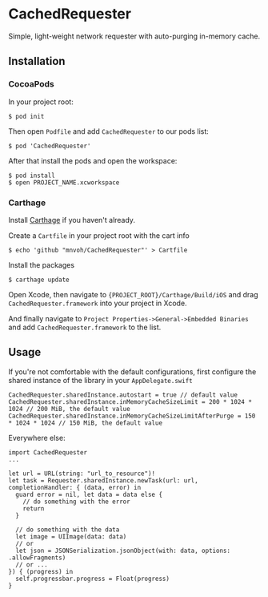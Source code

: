 # CachedRequester

Simple, light-weight network requester with auto-purging in-memory cache.

## Installation

### CocoaPods

In your project root:

```
$ pod init
```

Then open `Podfile` and add `CachedRequester` to our pods list:

```
$ pod 'CachedRequester'
```

After that install the pods and open the workspace:

```
$ pod install
$ open PROJECT_NAME.xcworkspace
```

### Carthage

Install [Carthage](https://github.com/Carthage/Carthage) if you haven't already.

Create a `Cartfile` in your project root with the cart info

```
$ echo 'github "mnvoh/CachedRequester"' > Cartfile
```

Install the packages

```
$ carthage update
```

Open Xcode, then navigate to `{PROJECT_ROOT}/Carthage/Build/iOS` and drag `CachedRequester.framework` into your project in Xcode.

And finally navigate to `Project Properties->General->Embedded Binaries` and add `CachedRequester.framework` to the list.


## Usage

If you're not comfortable with the default configurations, first configure the shared instance of the library in your `AppDelegate.swift`

```
CachedRequester.sharedInstance.autostart = true // default value
CachedRequester.sharedInstance.inMemoryCacheSizeLimit = 200 * 1024 * 1024 // 200 MiB, the default value
CachedRequester.sharedInstance.inMemoryCacheSizeLimitAfterPurge = 150 * 1024 * 1024 // 150 MiB, the default value

```


Everywhere else:

```
import CachedRequester
...

let url = URL(string: "url_to_resource")!
let task = Requester.sharedInstance.newTask(url: url, completionHandler: { (data, error) in
  guard error = nil, let data = data else {
    // do something with the error
    return
  }
  
  // do something with the data
  let image = UIImage(data: data)
  // or
  let json = JSONSerialization.jsonObject(with: data, options: .allowFragments)
  // or ...
}) { (progress) in
  self.progressbar.progress = Float(progress)
}
```